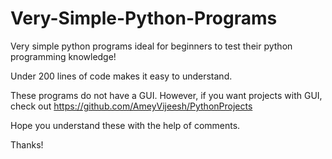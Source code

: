 # Very-Simple-Python-Programs

Very simple python programs ideal for beginners to test their python programming knowledge!

Under 200 lines of code makes it easy to understand. 

These programs do not have a GUI. However, if you want projects with GUI, check out https://github.com/AmeyVijeesh/PythonProjects

Hope you understand these with the help of comments.

Thanks!
 

